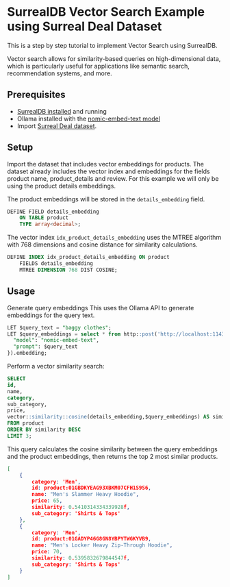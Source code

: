 # SurrealDB Vector Search Example using Surreal Deal Dataset

This is a step by step tutorial to implement Vector Search using SurrealDB. 

Vector search allows for similarity-based queries on high-dimensional data, which is particularly useful for applications like semantic search, recommendation systems, and more.

## Prerequisites

- [SurrealDB installed](https://surrealdb.com/install) and running
- Ollama installed with the [nomic-embed-text model](https://ollama.com/library/nomic-embed-text)
- Import [Surreal Deal dataset](https://surrealdb.com/docs/surrealdb/surrealql/demo).

## Setup

Import the dataset that includes vector embeddings for products.
The dataset already includes the vector index and embeddings for the fields product name, product_details and review. 
For this example we will only be using the product details embeddings. 

The product embeddings will be stored in the `details_embedding` field.
```sql
DEFINE FIELD details_embedding
    ON TABLE product 
    TYPE array<decimal>;
```
The vector index `idx_product_details_embedding` uses the MTREE algorithm with 768 dimensions and cosine distance for similarity calculations.
```sql
DEFINE INDEX idx_product_details_embedding ON product 
    FIELDS details_embedding 
    MTREE DIMENSION 768 DIST COSINE;
```

## Usage

Generate query embeddings
This uses the Ollama API to generate embeddings for the query text.

```sql
LET $query_text = "baggy clothes"; 
LET $query_embeddings = select * from http::post('http://localhost:11434/api/embeddings', {
  "model": "nomic-embed-text",
  "prompt": $query_text
}).embedding;
```


Perform a vector similarity search:

```sql
SELECT
id,
name,
category,
sub_category,
price,
vector::similarity::cosine(details_embedding,$query_embeddings) AS similarity
FROM product
ORDER BY similarity DESC
LIMIT 3;
```

This query calculates the cosine similarity between the query embeddings and the product embeddings, then returns the top 2 most similar products.

```json
[
	{
		category: 'Men',
		id: product:01GBDKYEAG93XBKM07CFH1S9S6,
		name: "Men's Slammer Heavy Hoodie",
		price: 65,
		similarity: 0.5410314334339928f,
		sub_category: 'Shirts & Tops'
	},
	{
		category: 'Men',
		id: product:01GADYP46G8GN8YBPYTWGKYVB9,
		name: "Men's Locker Heavy Zip-Through Hoodie",
		price: 70,
		similarity: 0.5395832679844547f,
		sub_category: 'Shirts & Tops'
	}
]
```

